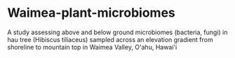 # Waimea-plant-microbiomes
A study assessing above and below ground microbiomes (bacteria, fungi) in hau tree (Hibiscus tiliaceus) sampled across an elevation gradient from shoreline to mountain top in Waimea Valley, O'ahu, Hawai'i
